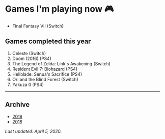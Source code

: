 # Games I'm playing now 🎮

- Final Fantasy VII (Switch)

## Games completed this year

1. Celeste (Switch)
1. Doom (2016) (PS4)
1. The Legend of Zelda: Link's Awakening (Switch)
1. Resident Evil 7: Biohazard (PS4)
1. Hellblade: Senua's Sacrifice (PS4)
1. Ori and the Blind Forest (Switch)
1. Yakuza 0 (PS4)

---

## Archive

- [2019](/plays/2019)
- [2018](/plays/2018)

*Last updated: April 5, 2020.*

